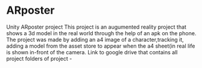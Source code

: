 # ARposter
Unity ARposter project
This project is an augumented reality project that shows a 3d model in the real world through the help of an apk on the phone.
The project was made by adding an a4 image of a character,tracking it, adding a model from the asset store to appear when the a4 sheet(in real life is shown in-front of the camera.
Link to google drive that contains all project folders of project - 
